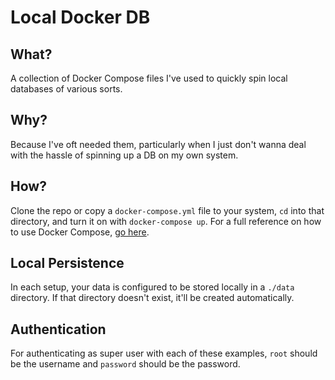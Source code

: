 # Local Docker DB

## What?
A collection of Docker Compose files I've used to quickly spin local databases of various sorts.

## Why?
Because I've oft needed them, particularly when I just don't wanna deal with the hassle of spinning up a DB on my own system.

## How? 
Clone the repo or copy a `docker-compose.yml` file to your system, `cd` into that directory, and turn it on with `docker-compose up`. For a full reference on how to use Docker Compose, [go here](https://docs.docker.com/compose/reference/).

## Local Persistence
In each setup, your data is configured to be stored locally in a `./data` directory. If that directory doesn't exist, it'll be created automatically.

## Authentication
For authenticating as super user with each of these examples, `root` should be the username and `password` should be the password.
